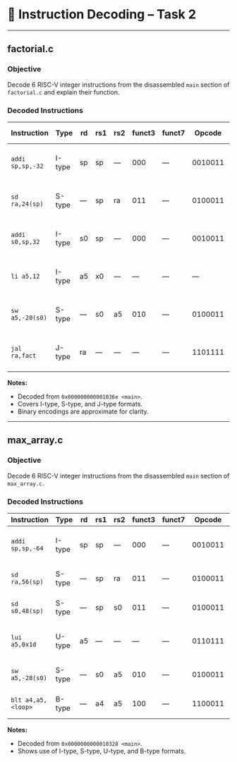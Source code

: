 # 🧮 Instruction Decoding – Task 2

---

## **factorial.c**

### **Objective**
Decode 6 RISC-V integer instructions from the disassembled `main` section of `factorial.c` and explain their function.

### **Decoded Instructions**

| Instruction          | Type   | rd   | rs1  | rs2  | funct3 | funct7   | Opcode  | Binary (Approx.)                     | Description                           |
|----------------------|--------|------|------|------|--------|----------|---------|---------------------------------------|---------------------------------------|
| `addi sp,sp,-32`     | I-type | sp   | sp   | —    | 000    | —        | 0010011 | 111111111000 00010 000 00010 0010011  | Decrease stack pointer by 32 bytes   |
| `sd ra,24(sp)`       | S-type | —    | sp   | ra   | 011    | —        | 0100011 | 0000000 00001 00010 011 11000 0100011 | Store return address at 24(sp)       |
| `addi s0,sp,32`      | I-type | s0   | sp   | —    | 000    | —        | 0010011 | 000000001000 00010 000 01000 0010011  | Set s0 to sp + 32                    |
| `li a5,12`           | I-type | a5   | x0   | —    | —      | —        | —       | —                                     | Load immediate value 12 into a5      |
| `sw a5,-20(s0)`      | S-type | —    | s0   | a5   | 010    | —        | 0100011 | 1111111 00101 01000 010 10100 0100011 | Store a5 at -20(s0)                  |
| `jal ra,fact`        | J-type | ra   | —    | —    | —      | —        | 1101111 | —                                     | Jump to `fact()` and save return addr |

**Notes:**
- Decoded from `0x000000000001036e <main>`.
- Covers I-type, S-type, and J-type formats.
- Binary encodings are approximate for clarity.

---

##  **max_array.c**

### **Objective**
Decode 6 RISC-V integer instructions from the disassembled `main` section of `max_array.c`.

### **Decoded Instructions**

| Instruction           | Type   | rd   | rs1  | rs2  | funct3 | funct7   | Opcode  | Binary (Approx.)                     | Description                              |
|-----------------------|--------|------|------|------|--------|----------|---------|---------------------------------------|------------------------------------------|
| `addi sp,sp,-64`      | I-type | sp   | sp   | —    | 000    | —        | 0010011 | 111111110000 00010 000 00010 0010011  | Decrease stack pointer by 64 bytes      |
| `sd ra,56(sp)`        | S-type | —    | sp   | ra   | 011    | —        | 0100011 | 0000000 00001 00010 011 111000 0100011| Store return address at 56(sp)          |
| `sd s0,48(sp)`        | S-type | —    | sp   | s0   | 011    | —        | 0100011 | 0000000 01000 00010 011 110000 0100011| Store s0 at 48(sp)                       |
| `lui a5,0x1d`         | U-type | a5   | —    | —    | —      | —        | 0110111 | 0000000000011101 010 11111 0110111    | Load upper immediate (0x1d << 12) into a5|
| `sw a5,-28(s0)`       | S-type | —    | s0   | a5   | 010    | —        | 0100011 | 1111111 00101 01000 010 100100 0100011| Store a5 at -28(s0)                      |
| `blt a4,a5,<loop>`    | B-type | —    | a4   | a5   | 100    | —        | 1100011 | —                                     | Branch to loop if a4 < a5               |

**Notes:**
- Decoded from `0x0000000000010328 <main>`.
- Shows use of I-type, S-type, U-type, and B-type formats.



